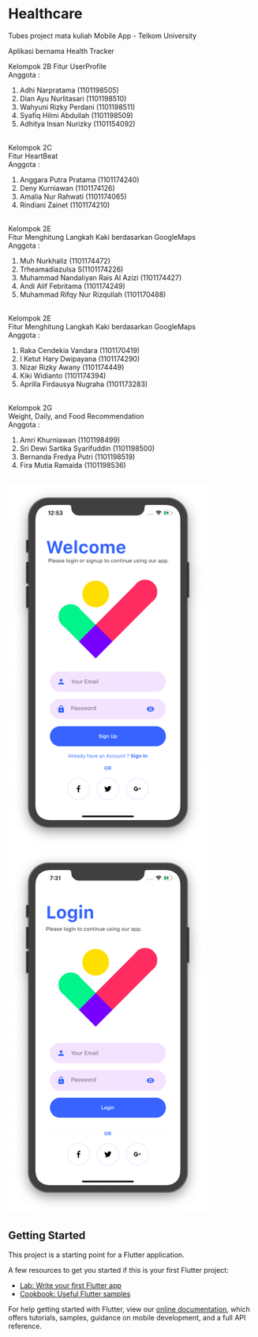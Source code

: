# Healthcare

Tubes project mata kuliah Mobile App - Telkom University

Aplikasi bernama Health Tracker

Kelompok 2B
Fitur UserProfile<br>
Anggota :<br>
1. Adhi Narpratama        (1101198505)<br>
2. Dian Ayu Nurlitasari   (1101198510)<br>
3. Wahyuni Rizky Perdani  (1101198511)<br>
4. Syafiq Hilmi Abdullah  (1101198509)<br>
5. Adhitya Insan Nurizky  (1101154092)<br><br>

Kelompok 2C<br>
Fitur HeartBeat<br>
Anggota :<br>
1. Anggara Putra Pratama  (1101174240)<br>
2. Deny Kurniawan         (1101174126)<br>
3. Amalia Nur Rahwati     (1101174065)<br>
4. Rindiani Zainet        (1101174210)<br><br>

Kelompok 2E<br>
Fitur Menghitung Langkah Kaki berdasarkan GoogleMaps<br>
Anggota :<br>
1. Muh Nurkhaliz	  (1101174472)<br>
2. Trheamadiazulsa S(1101174226)<br>
3. Muhammad Nandaliyan Rais Al Azizi	(1101174427)<br>
4. Andi Alif Febritama		(1101174249)<br>
5. Muhammad Rifqy Nur Rizqullah	(1101170488)<br><br>

Kelompok 2E<br>
Fitur Menghitung Langkah Kaki berdasarkan GoogleMaps<br>
Anggota :<br>
1. Raka Cendekia Vandara (1101170419)<br>
2. I Ketut Hary Dwipayana (1101174290)<br>
3. Nizar Rizky Awany (1101174449)<br>
4. Kiki Widianto (1101174394)<br>
5. Aprilla Firdausya Nugraha (1101173283)<br><br>

Kelompok 2G<br>
Weight, Daily, and Food Recommendation<br>
Anggota :<br>
1. Amri Khurniawan  (1101198499)<br>
2. Sri Dewi Sartika Syarifuddin (1101198500)<br>
3. Bernanda Fredya Putri     (1101198519)<br>
4. Fira Mutia Ramaida       (1101198536)<br><br>

![WelcomeScreen](welcome_screen.png)  ![LoginScreen](login_screen.png)


## Getting Started

This project is a starting point for a Flutter application.

A few resources to get you started if this is your first Flutter project:

- [Lab: Write your first Flutter app](https://flutter.dev/docs/get-started/codelab)
- [Cookbook: Useful Flutter samples](https://flutter.dev/docs/cookbook)

For help getting started with Flutter, view our
[online documentation](https://flutter.dev/docs), which offers tutorials,
samples, guidance on mobile development, and a full API reference.

